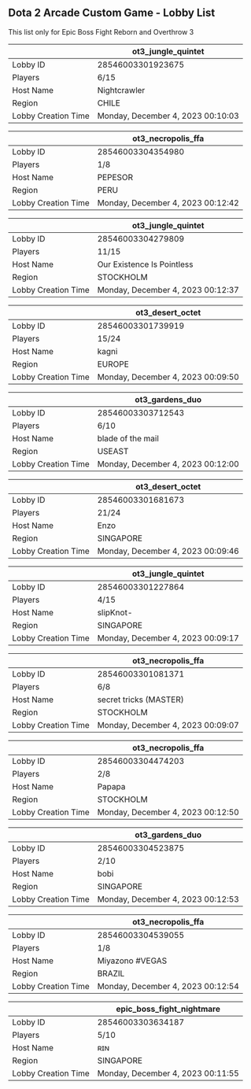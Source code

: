 ## Dota 2 Arcade Custom Game - Lobby List

This list only for Epic Boss Fight Reborn and Overthrow 3

|  | ot3_jungle_quintet |
| ------ | ------ |
| Lobby ID | 28546003301923675 |
| Players | 6/15 |
| Host Name | Nightcrawler |
| Region | CHILE |
| Lobby Creation Time | Monday, December 4, 2023 00:10:03 |


|  | ot3_necropolis_ffa |
| ------ | ------ |
| Lobby ID | 28546003304354980 |
| Players | 1/8 |
| Host Name | PEPESOR |
| Region | PERU |
| Lobby Creation Time | Monday, December 4, 2023 00:12:42 |


|  | ot3_jungle_quintet |
| ------ | ------ |
| Lobby ID | 28546003304279809 |
| Players | 11/15 |
| Host Name | Our Existence Is Pointless |
| Region | STOCKHOLM |
| Lobby Creation Time | Monday, December 4, 2023 00:12:37 |


|  | ot3_desert_octet |
| ------ | ------ |
| Lobby ID | 28546003301739919 |
| Players | 15/24 |
| Host Name | kagni |
| Region | EUROPE |
| Lobby Creation Time | Monday, December 4, 2023 00:09:50 |


|  | ot3_gardens_duo |
| ------ | ------ |
| Lobby ID | 28546003303712543 |
| Players | 6/10 |
| Host Name | blade of the mail |
| Region | USEAST |
| Lobby Creation Time | Monday, December 4, 2023 00:12:00 |


|  | ot3_desert_octet |
| ------ | ------ |
| Lobby ID | 28546003301681673 |
| Players | 21/24 |
| Host Name | Enzo |
| Region | SINGAPORE |
| Lobby Creation Time | Monday, December 4, 2023 00:09:46 |


|  | ot3_jungle_quintet |
| ------ | ------ |
| Lobby ID | 28546003301227864 |
| Players | 4/15 |
| Host Name | slipKnot- |
| Region | SINGAPORE |
| Lobby Creation Time | Monday, December 4, 2023 00:09:17 |


|  | ot3_necropolis_ffa |
| ------ | ------ |
| Lobby ID | 28546003301081371 |
| Players | 6/8 |
| Host Name | secret tricks (MASTER) |
| Region | STOCKHOLM |
| Lobby Creation Time | Monday, December 4, 2023 00:09:07 |


|  | ot3_necropolis_ffa |
| ------ | ------ |
| Lobby ID | 28546003304474203 |
| Players | 2/8 |
| Host Name | Papapa |
| Region | STOCKHOLM |
| Lobby Creation Time | Monday, December 4, 2023 00:12:50 |


|  | ot3_gardens_duo |
| ------ | ------ |
| Lobby ID | 28546003304523875 |
| Players | 2/10 |
| Host Name | bobi |
| Region | SINGAPORE |
| Lobby Creation Time | Monday, December 4, 2023 00:12:53 |


|  | ot3_necropolis_ffa |
| ------ | ------ |
| Lobby ID | 28546003304539055 |
| Players | 1/8 |
| Host Name | Miyazono #VEGAS |
| Region | BRAZIL |
| Lobby Creation Time | Monday, December 4, 2023 00:12:54 |


|  | epic_boss_fight_nightmare |
| ------ | ------ |
| Lobby ID | 28546003303634187 |
| Players | 5/10 |
| Host Name | ʀɪɴ |
| Region | SINGAPORE |
| Lobby Creation Time | Monday, December 4, 2023 00:11:55 |


